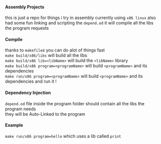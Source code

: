 #### Assembly Projects
this is just a repo for things i try in assembly
currently using `x86 linux`
also had some fun linking and scripting the `depend.od`
it will compile all the libs the program requests
#### Compile
thanks to `makefile`s you can do alot of things fast</br>
`make build/x86/libs` will build all the libs</br>
`make build/x86 lib=<libName>` will build the `<libName>` library</br>
`make build/x86 program=<programName>` will build `<programName>` and its dependencies</br>
`make run/x86 program=<programName>` will build `<programName>` and its dependencies and run it !</br>

#### Dependency Injection
`depend.od` file inside the program folder should contain all the libs the program needs</br>
they will be Auto-Linked to the program

#### Example
`make run/x86 program=hello` which uses a lib called `print`
